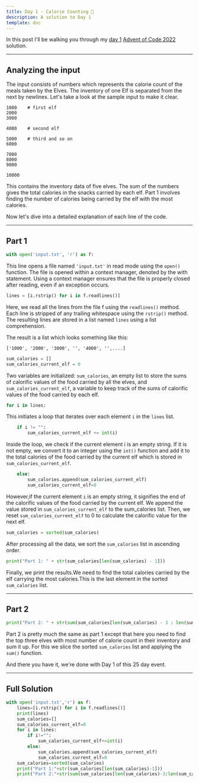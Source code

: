 ```yaml
---
title: Day 1 - Calorie Counting 🍗 
description: A solution to Day 1
template: doc
---
```

In this post I'll be walking you through my [day 1](https://adventofcode.com/2022/day/1)
[Advent of Code 2022](https://adventofcode.com/2022)
solution.

---
## Analyzing the input
The input consists of numbers which represents the calorie count of
the meals taken by the Elves. The inventory of one Elf is separated
from the next by newlines. Let's take a look at the sample input to
make it clear.

```
1000    # first elf
2000
3000

4000    # second elf

5000    # third and so on
6000

7000
8000
9000

10000
```

This contains the inventory data of five elves. The sum of the numbers
gives the total calories in the snacks carried by each elf. Part 1 involves
finding the number of calories being carried by the elf with the most
calories.

Now let's dive into a detailed explanation of each line of the code.

---

## Part 1

```py
with open('input.txt', 'r') as f:
```
This line opens a file named `'input.txt'` in read mode using the `open()`
function. The file is opened within a context manager, denoted by the 
with statement. Using a context manager ensures that the file is properly 
closed after reading, even if an exception occurs.

```py
lines = [i.rstrip() for i in f.readlines()]
```

Here, we read all the lines from the file f using the `readlines()` method.
Each line is stripped of any trailing whitespace using the `rstrip()` method.
The resulting lines are stored in a list named `lines` using a list comprehension.

The result is a list which looks something like this:
```
['1000', '2000', '3000', '', '4000', '',....]
```

```py
sum_calories = []
sum_calories_current_elf = 0
```
Two variables are initialized: `sum_calories`, an empty list to store the sums of 
calorific values of the food carried by all the elves, and `sum_calories_current_elf`,
a variable to keep track of the sums of calorific values of the food carried by each elf.

```py
for i in lines:
```
This initiates a loop that iterates over each element `i` in the `lines` list.

```py
    if i != "":
        sum_calories_current_elf += int(i)
```
Inside the loop, we check if the current element i is an empty string. If it is not empty, 
we convert it to an integer using the `int()` function and add it to the total calories of 
the food carried by the current elf which is stored in `sum_calories_current_elf`.

```py
    else:
        sum_calories.append(sum_calories_current_elf)  
        sum_calories_current_elf=0
```

However,if the current element `i` is an empty string, it signifies the end of the calorific 
values of the food carried by the current elf. We append the value stored in 
`sum_calories_current_elf` to the sum_calories list. Then, we reset `sum_calories_current_elf`
to 0 to calculate the calorific value for the next elf.

```py
sum_calories = sorted(sum_calories)
```
After processing all the data, we sort the `sum_calories` list in ascending order.

```py
print("Part 1: " + str(sum_calories[len(sum_calories) - 1]))
```

Finally, we print the results.We need to find the total calories carried by the elf 
carrying the most calories.This is the last element in the sorted `sum_calories` list. 

---

## Part 2

```py
print("Part 2: " + str(sum(sum_calories[len(sum_calories) - 3 : len(sum_calories)])))
```
Part 2 is pretty much the same as part 1 except that here you need to find the top three
elves with most number of calorie count in their inventory and sum it up. For this we 
slice the sorted `sum_calories` list and applying the `sum()` function.

And there you have it, we're done with Day 1 of this 25 day event.

---

## Full Solution
```py
with open('input.txt','r') as f:
    lines=[i.rstrip() for i in f.readlines()]
    print(lines)
    sum_calories=[]
    sum_calories_current_elf=0
    for i in lines:
        if i!="":
            sum_calories_current_elf+=int(i)
        else:
            sum_calories.append(sum_calories_current_elf)  
            sum_calories_current_elf=0
    sum_calories=sorted(sum_calories)
    print("Part 1:"+str(sum_calories[len(sum_calories)-1]))
    print("Part 2:"+str(sum(sum_calories[len(sum_calories)-3:len(sum_calories)])))
```
